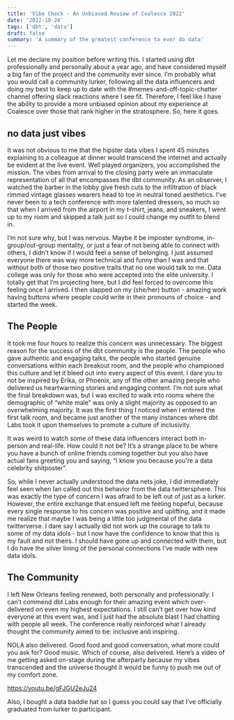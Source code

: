 ```yaml
---
title: 'Vibe Check - An Unbiased Review of Coalesce 2022'
date: '2022-10-24'
tags: ['dbt', 'data']
draft: false
summary: 'A summary of the greatest conference to ever do data'
---
```


Let me declare my position before writing this. I started using dbt professionally and personally about a year ago, and have considered myself a big fan of the project and the community ever since. I’m probably what you would call a community lurker, following all the data influencers and doing my best to keep up to date with the #memes-and-off-topic-chatter channel offering slack reactions where I see fit. Therefore, I feel like I have the ability to provide a more unbiased opinion about my experience at Coalesce over those that rank higher in the stratosphere. So, here it goes.

## no data just vibes

It was not obvious to me that the hipster data vibes I spent 45 minutes explaining to a colleague at dinner would transcend the internet and actually be evident at the live event. Well played organizers, you accomplished the mission. The vibes from arrival to the closing party were an immaculate representation of all that encompasses the dbt community. As an observer, I watched the barber in the lobby give fresh cuts to the infiltration of black rimmed vintage glasses wearers head to toe in neutral toned aesthetics. I’ve never been to a tech conference with more talented dressers, so much so that when I arrived from the airport in my t-shirt, jeans, and sneakers, I went up to my room and skipped a talk just so I could change my outfit to blend in.

I’m not sure why, but I was nervous. Maybe it be imposter syndrome, in-group/out-group mentality, or just a fear of not being able to connect with others, I didn’t know if I would feel a sense of belonging. I just assumed everyone there was way more technical and funny than I was and that without both of those two positive traits that no one would talk to me. Data college was only for those who were accepted into the elite university. I totally get that I’m projecting here, but I did feel forced to overcome this feeling once I arrived. I then slapped on my (she/her) button - amazing work having buttons where people could write in their pronouns of choice - and started the week.

## The People

It took me four hours to realize this concern was unnecessary. The biggest
reason for the success of the dbt community is the people. The people who gave
authentic and engaging talks, the people who started genuine conversations
within each breakout room, and the people who championed this culture and let it
bleed out into every aspect of this event. I dare you to not be inspired by
Erika, or Phoenix, any of the other amazing people who delivered us heartwarming
stories and engaging content. I’m not sure what the final breakdown was, but I
was excited to walk into rooms where the demographic of “white male” was only a
slight majority as opposed to an overwhelming majority. It was the first thing I
noticed when I entered the first talk room, and became just another of the many
instances where dbt Labs took it upon themselves to promote a culture of
inclusivity.

It was weird to watch some of these data influencers interact both in-person and real-life. How could it not be? It’s a strange place to be where you have a bunch of online friends coming together but you also have actual fans greeting you and saying, “I know you because you're a data celebrity shitposter”.

So, while I never actually understood the data nets joke, I did immediately feel seen when Ian called out this behavior from the data twittersphere. This was exactly the type of concern I was afraid to be left out of just as a lurker. However, the entire exchange that ensued left me feeling hopeful, because every single response to his concern was positive and uplifting, and it made me realize that maybe I was being a little too judgmental of the data twitterverse. I dare say I actually did not work up the courage to talk to some of my data idols - but I now have the confidence to know that this is my fault and not theirs. I should have gone up and connected with them, but I do have the silver lining of the personal connections I’ve made with new data idols.

## The Community

I left New Orleans feeling renewed, both personally and professionally. I can’t commend dbt Labs enough for their amazing event which over-delivered on even my highest expectations. I still can’t get over how kind everyone at this event was, and I just had the absolute blast I had chatting with people all week. The conference really reinforced what I already thought the community aimed to be: inclusive and inspiring.

NOLA also delivered. Good food and good conversation, what more could you ask for? Good music. Which of course, also delivered. Here’s a video of me getting asked on-stage during the afterparty because my vibes transcended and the universe thought it would be funny to push me out of my comfort zone.

https://youtu.be/gFJGU2eJu24

Also, I bought a data baddie hat so I guess you could say that I’ve officially graduated from lurker to participant.
